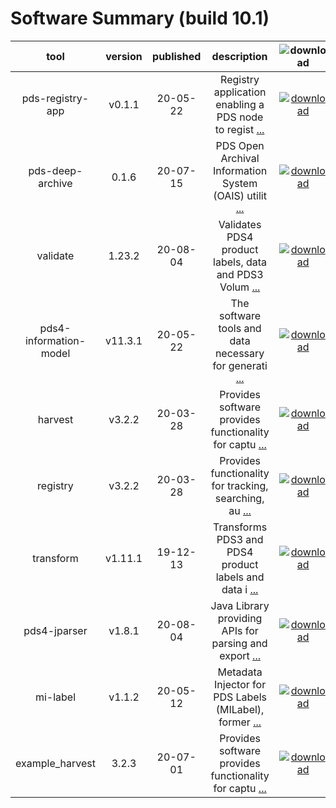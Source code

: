 
Software Summary (build 10.1)
=============================

|tool|version|published|description|![download](https://nasa-pds.github.io/pdsen-corral/images/download_text.png)|![manual](https://nasa-pds.github.io/pdsen-corral/images/manual_text.png)|![changelog](https://nasa-pds.github.io/pdsen-corral/images/changelog_text.png)|![requirements](https://nasa-pds.github.io/pdsen-corral/images/requirements_text.png)|![license](https://nasa-pds.github.io/pdsen-corral/images/license_text.png)|![feedback](https://nasa-pds.github.io/pdsen-corral/images/feedback_text.png)|
| :---: | :---: | :---: | :---: | :---: | :---: | :---: | :---: | :---: | :---: |
|pds-registry-app|v0.1.1|20-05-22|Registry application enabling a PDS node to regist [...](https://github.com/NASA-PDS/pds-registry-app 'more')|[![download](https://nasa-pds.github.io/pdsen-corral/images/download.png)](https://github.com/NASA-PDS/pds-registry-app/releases/tag/v0.1.1 "download")|[![manual](https://nasa-pds.github.io/pdsen-corral/images/manual.png)](https://NASA-PDS.github.io/pds-registry-app/0.1.1 "manual")|[![changelog](https://nasa-pds.github.io/pdsen-corral/images/changelog.png)](http://NASA-PDS.github.io/pds-registry-app/pdsen-corral/CHANGELOG.html#v011-2020-05-22 "changelog")| |[![license](https://nasa-pds.github.io/pdsen-corral/images/license.png)](https://raw.githubusercontent.com/NASA-PDS/pds-registry-app/master/LICENSE.txt "license")|[![feedback](https://nasa-pds.github.io/pdsen-corral/images/feedback.png)](https://github.com/NASA-PDS/pds-registry-app/issues/new/choose "feedback")|
|pds-deep-archive|0.1.6|20-07-15|PDS Open Archival Information System (OAIS) utilit [...](https://github.com/NASA-PDS/pds-deep-archive 'more')|[![download](https://nasa-pds.github.io/pdsen-corral/images/download.png)](https://github.com/NASA-PDS/pds-deep-archive/releases/tag/0.1.6 "download")|[![manual](https://nasa-pds.github.io/pdsen-corral/images/manual.png)](https://NASA-PDS.github.io/pds-deep-archive "manual")|[![changelog](https://nasa-pds.github.io/pdsen-corral/images/changelog.png)](http://NASA-PDS.github.io/pds-deep-archive/pdsen-corral/CHANGELOG.html#section "changelog")| |[![license](https://nasa-pds.github.io/pdsen-corral/images/license.png)](https://raw.githubusercontent.com/NASA-PDS/pds-deep-archive/master/LICENSE.txt "license")|[![feedback](https://nasa-pds.github.io/pdsen-corral/images/feedback.png)](https://github.com/NASA-PDS/pds-deep-archive/issues/new/choose "feedback")|
|validate|1.23.2|20-08-04|Validates PDS4 product labels, data and PDS3 Volum [...](https://github.com/NASA-PDS/validate 'more')|[![download](https://nasa-pds.github.io/pdsen-corral/images/download.png)](https://github.com/NASA-PDS/validate/releases/tag/1.23.2 "download")|[![manual](https://nasa-pds.github.io/pdsen-corral/images/manual.png)](https://NASA-PDS.github.io/validate/1.23.2 "manual")| | |[![license](https://nasa-pds.github.io/pdsen-corral/images/license.png)](https://raw.githubusercontent.com/NASA-PDS/validate/master/LICENSE.txt "license")|[![feedback](https://nasa-pds.github.io/pdsen-corral/images/feedback.png)](https://github.com/NASA-PDS/validate/issues/new/choose "feedback")|
|pds4-information-model|v11.3.1|20-05-22|The software tools and data necessary for generati [...](https://github.com/NASA-PDS/pds4-information-model 'more')|[![download](https://nasa-pds.github.io/pdsen-corral/images/download.png)](https://github.com/NASA-PDS/pds4-information-model/releases/tag/v11.3.1 "download")|[![manual](https://nasa-pds.github.io/pdsen-corral/images/manual.png)](https://NASA-PDS.github.io/pds4-information-model/11.3.1 "manual")|[![changelog](https://nasa-pds.github.io/pdsen-corral/images/changelog.png)](http://NASA-PDS.github.io/pds4-information-model/pdsen-corral/CHANGELOG.html#v1131-2020-05-22 "changelog")| |[![license](https://nasa-pds.github.io/pdsen-corral/images/license.png)](https://raw.githubusercontent.com/NASA-PDS/pds4-information-model/master/LICENSE.txt "license")|[![feedback](https://nasa-pds.github.io/pdsen-corral/images/feedback.png)](https://github.com/NASA-PDS/pds4-information-model/issues/new/choose "feedback")|
|harvest|v3.2.2|20-03-28|Provides software provides functionality for captu [...](https://github.com/NASA-PDS/harvest 'more')|[![download](https://nasa-pds.github.io/pdsen-corral/images/download.png)](https://github.com/NASA-PDS/harvest/releases/tag/v3.2.2 "download")|[![manual](https://nasa-pds.github.io/pdsen-corral/images/manual.png)](https://NASA-PDS.github.io/harvest "manual")|[![changelog](https://nasa-pds.github.io/pdsen-corral/images/changelog.png)](http://NASA-PDS.github.io/harvest/pdsen-corral/CHANGELOG.html#v322-2020-03-28 "changelog")| |[![license](https://nasa-pds.github.io/pdsen-corral/images/license.png)](https://raw.githubusercontent.com/NASA-PDS/harvest/master/LICENSE.txt "license")|[![feedback](https://nasa-pds.github.io/pdsen-corral/images/feedback.png)](https://github.com/NASA-PDS/harvest/issues/new/choose "feedback")|
|registry|v3.2.2|20-03-28|Provides functionality for tracking, searching, au [...](https://github.com/NASA-PDS/registry 'more')|[![download](https://nasa-pds.github.io/pdsen-corral/images/download.png)](https://github.com/NASA-PDS/registry/releases/tag/v3.2.2 "download")|[![manual](https://nasa-pds.github.io/pdsen-corral/images/manual.png)](https://NASA-PDS.github.io/registry "manual")|[![changelog](https://nasa-pds.github.io/pdsen-corral/images/changelog.png)](http://NASA-PDS.github.io/registry/pdsen-corral/CHANGELOG.html#v322-2020-03-28 "changelog")| |[![license](https://nasa-pds.github.io/pdsen-corral/images/license.png)](https://raw.githubusercontent.com/NASA-PDS/registry/master/LICENSE.txt "license")|[![feedback](https://nasa-pds.github.io/pdsen-corral/images/feedback.png)](https://github.com/NASA-PDS/registry/issues/new/choose "feedback")|
|transform|v1.11.1|19-12-13|Transforms PDS3 and PDS4 product labels and data i [...](https://github.com/NASA-PDS/transform 'more')|[![download](https://nasa-pds.github.io/pdsen-corral/images/download.png)](https://github.com/NASA-PDS/transform/releases/tag/v1.11.1 "download")|[![manual](https://nasa-pds.github.io/pdsen-corral/images/manual.png)](https://NASA-PDS.github.io/transform/1.11.1 "manual")| | |[![license](https://nasa-pds.github.io/pdsen-corral/images/license.png)](https://raw.githubusercontent.com/NASA-PDS/transform/master/LICENSE.txt "license")|[![feedback](https://nasa-pds.github.io/pdsen-corral/images/feedback.png)](https://github.com/NASA-PDS/transform/issues/new/choose "feedback")|
|pds4-jparser|v1.8.1|20-08-04|Java Library providing APIs for parsing and export [...](https://github.com/NASA-PDS/pds4-jparser 'more')|[![download](https://nasa-pds.github.io/pdsen-corral/images/download.png)](https://github.com/NASA-PDS/pds4-jparser/releases/tag/v1.8.1 "download")|[![manual](https://nasa-pds.github.io/pdsen-corral/images/manual.png)](https://NASA-PDS.github.io/pds4-jparser/1.8.1 "manual")|[![changelog](https://nasa-pds.github.io/pdsen-corral/images/changelog.png)](http://NASA-PDS.github.io/pds4-jparser/pdsen-corral/CHANGELOG.html#v181-2020-08-04 "changelog")| |[![license](https://nasa-pds.github.io/pdsen-corral/images/license.png)](https://raw.githubusercontent.com/NASA-PDS/pds4-jparser/master/LICENSE.txt "license")|[![feedback](https://nasa-pds.github.io/pdsen-corral/images/feedback.png)](https://github.com/NASA-PDS/pds4-jparser/issues/new/choose "feedback")|
|mi-label|v1.1.2|20-05-12|Metadata Injector for PDS Labels (MILabel), former [...](https://github.com/NASA-PDS/mi-label 'more')|[![download](https://nasa-pds.github.io/pdsen-corral/images/download.png)](https://github.com/NASA-PDS/mi-label/releases/tag/v1.1.2 "download")|[![manual](https://nasa-pds.github.io/pdsen-corral/images/manual.png)](https://NASA-PDS.github.io/mi-label/1.1.2 "manual")| | |[![license](https://nasa-pds.github.io/pdsen-corral/images/license.png)](https://raw.githubusercontent.com/NASA-PDS/mi-label/master/LICENSE.txt "license")|[![feedback](https://nasa-pds.github.io/pdsen-corral/images/feedback.png)](https://github.com/NASA-PDS/mi-label/issues/new/choose "feedback")|
|example_harvest|3.2.3|20-07-01|Provides software provides functionality for captu [...](https://github.com/tloubrieu-jpl/harvest 'more')|[![download](https://nasa-pds.github.io/pdsen-corral/images/download.png)](https://github.com/tloubrieu-jpl/harvest/releases/tag/3.2.3 "download")|[![manual](https://nasa-pds.github.io/pdsen-corral/images/manual.png)](https://tloubrieu-jpl.github.io/harvest "manual")|[![changelog](https://nasa-pds.github.io/pdsen-corral/images/changelog.png)](http://tloubrieu-jpl.github.io/harvest/pdsen-corral/CHANGELOG.html#323-2020-07-01 "changelog")|[![requirements](https://nasa-pds.github.io/pdsen-corral/images/requirements.png)](https://tloubrieu-jpl.github.io/harvest/pdsen-corral/3.2.3/REQUIREMENTS.html "requirements")|[![license](https://nasa-pds.github.io/pdsen-corral/images/license.png)](https://raw.githubusercontent.com/NASA-PDS/harvest/master/LICENSE.txt "license")|[![feedback](https://nasa-pds.github.io/pdsen-corral/images/feedback.png)](https://github.com/tloubrieu-jpl/harvest/issues/new/choose "feedback")|

